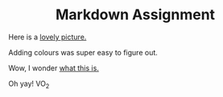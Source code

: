 <head>
<h1 align="center">Markdown Assignment</h1>
</head>

Here is a [lovely picture.](images/catimage.jpeg)

Adding colours was super easy to figure out.

Wow, I wonder [what this is.](readme3.md)

Oh yay! VO<sub>2</sub>
